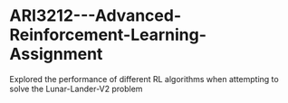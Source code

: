 # ARI3212---Advanced-Reinforcement-Learning-Assignment

Explored the performance of different RL algorithms when attempting to solve the Lunar-Lander-V2 problem
